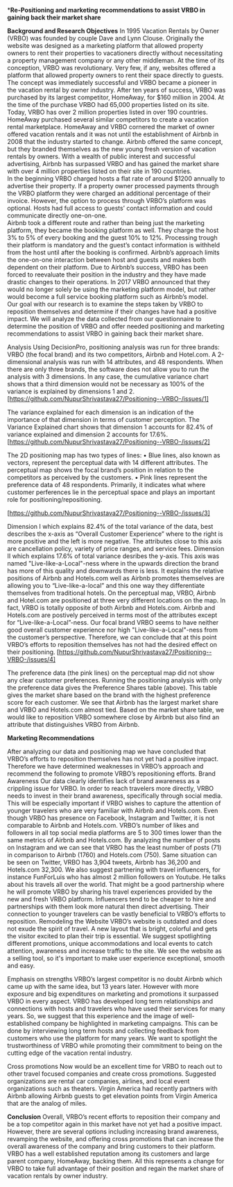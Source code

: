 ***Re-Positioning and marketing recommendations to assist VRBO in gaining back their market share**

**Background and Research Objectives**
In 1995 Vacation Rentals by Owner (VRBO) was founded by couple Dave and Lynn Clouse.  Originally the website was designed as a marketing platform that allowed property owners to rent their properties to vacationers directly without necessitating a property management company or any other middleman.  At the time of its conception, VRBO was revolutionary.  Very few, if any, websites offered a platform that allowed property owners to rent their space directly to guests.  The concept was immediately successful and VRBO became a pioneer in the vacation rental by owner industry. 
After ten years of success, VRBO was purchased by its largest competitor, HomeAway, for $160 million in 2004.  At the time of the purchase VRBO had 65,000 properties listed on its site. Today, VRBO has over 2 million properties listed in over 190 countries.  HomeAway purchased several similar competitors to create a vacation rental marketplace.
HomeAway and VRBO cornered the market of owner offered vacation rentals and it was not until the establishment of Airbnb in 2008 that the industry started to change.  Airbnb offered the same concept, but they branded themselves as the new young fresh version of vacation rentals by owners.  With a wealth of public interest and successful advertising, Airbnb has surpassed VRBO and has gained the market share with over 4 million properties listed on their site in 190 countries.  
In the beginning VRBO charged hosts a flat rate of around $1200 annually to advertise their property.  If a property owner processed payments through the VRBO platform they were charged an additional percentage of their invoice.  However, the option to process through VRBO’s platform was optional.  Hosts had full access to guests’ contact information and could communicate directly one-on-one.  
Airbnb took a different route and rather than being just the marketing platform, they became the booking platform as well.  They charge the host 3% to 5% of every booking and the guest 10% to 12%.  Processing trough their platform is mandatory and the guest’s contact information is withheld from the host until after the booking is confirmed.  Airbnb’s approach limits the one-on-one interaction between host and guests and makes both dependent on their platform.
Due to Airbnb’s success, VRBO has been forced to reevaluate their position in the industry and they have made drastic changes to their operations.  In 2017 VRBO announced that they would no longer solely be using the marketing platform model, but rather would become a full service booking platform such as Airbnb’s model.  
Our goal with our research is to examine the steps taken by VRBO to reposition themselves and determine if their changes have had a positive impact.  We will analyze the data collected from our questionnaire to determine the position of VRBO and offer needed positioning and marketing recommendations to assist VRBO in gaining back their market share.


Analysis 
Using DecisionPro, positioning analysis was run for three brands: VRBO (the focal brand) and its two competitors, Airbnb and Hotel.com. A 2-dimensional analysis was run with 14 attributes, and 48 respondents. When there are only three brands, the software does not allow you to run the analysis with 3 dimensions. In any case, the cumulative variance chart shows that a third dimension would not be necessary as 100% of the variance is explained by dimensions 1 and 2.
[https://github.com/NupurShrivastava27/Positioning--VRBO-/issues/1]

The variance explained for each dimension is an indication of the importance of that dimension in terms of customer perception.  The Variance Explained chart shows that dimension 1 accounts for 82.4% of variance explained and dimension 2 accounts for 17.6%.
[https://github.com/NupurShrivastava27/Positioning--VRBO-/issues/2]

The 2D positioning map has two types of lines:
•	Blue lines, also known as vectors, represent the perceptual data with 14 different attributes. The perceptual map shows the focal brand’s position in relation to the competitors as perceived by the customers.
•	Pink lines represent the preference data of 48 respondents. Primarily, it indicates what where customer perferences lie in the perceptual space and plays an important role for positioning/repositioning.

[https://github.com/NupurShrivastava27/Positioning--VRBO-/issues/3]

Dimension I which explains 82.4% of the total variance of the data, best describes the x-axis as “Overall Customer Experience” where to the right is more positive and the left is more negative. The attributes close to this axis are cancellation policy, variety of price ranges, and service fees.
Dimension II which explains 17.6% of total variance desribes the y-axis. This axis was named "Live-like-a-Local"-ness where in the upwards direction the brand has more of this quality and downwards there is less. It explains the relative positions of Airbnb and Hotels.com well as Airbnb promotes themselves are allowing you to “Live-like-a-local” and this one way they differentiate themselves from traditional hotels.
On the perceptual map, VRBO, Airbnb and Hotel.com are positioned at three very different locations on the map. In fact, VRBO is totally opposite of both Airbnb and Hotels.com. Airbnb and Hotels.com are postively perceived in terms most of the attributes except for “Live-like-a-Local”-ness. Our focal brand VRBO seems to have neither good overall customer experience nor high "Live-like-a-Local"-ness from the customer’s perspective. Therefore, we can conclude that at this point VRBO’s efforts to reposition themselves has not had the desired effect on their positioning. 
[https://github.com/NupurShrivastava27/Positioning--VRBO-/issues/4]

The preference data (the pink lines) on the perceptual map did not show any clear customer preferences. Running the positioning analysis with only the preference data gives the Preference Shares table (above). This table gives the market share based on the brand with the highest preference score for each customer. We see that Airbnb has the largest market share and VRBO and Hotels.com almost tied. Based on the market share table, we would like to reposition VRBO somewhere close by Airbnb but also find an attribute that distinguishes VRBO from Airbnb.

**Marketing Recommendations**

After analyzing our data and positioning map we have concluded that VRBO’s efforts to reposition themselves has not yet had a positive impact. Therefore we have determined weaknesses in VRBO’s approach and recommend the following to promote VRBO’s repositioning efforts.
Brand Awareness
Our data clearly identifies lack of brand awareness as a crippling issue for VRBO.  In order to reach travelers more directly, VRBO needs to invest in their brand awareness, specifically through social media.  This will be especially important if VRBO wishes to capture the attention of younger travelers who are very familiar with Airbnb and Hotels.com.  Even though VRBO has presence on Facebook, Instagram and Twitter, it is not comparable to Airbnb and Hotels.com. VRBO’s number of likes and followers in all top social media platforms are 5 to 300 times lower than the same metrics of Airbnb and Hotels.com. By analyzing the number of posts on Instagram and we can see that VRBO has the least number of posts (71) in comparison to Airbnb (1760) and Hotels.com (750). Same situation can be seen on Twitter, VRBO has 3,904 tweets, Airbnb has 36,200 and Hotels.com 32,300.
We also suggest partnering with travel influencers, for instance FunForLuis who has almost 2 million followers on Youtube. He talks about his travels all over the world. That might be a good partnership where he will promote VRBO by sharing his travel experiences provided by the new and fresh VRBO platform. Influencers tend to be cheaper to hire and partnerships with them look more natural then direct advertising.  Their connection to younger travelers can be vastly beneficial to VRBO’s efforts to reposition.
Remodeling the Website
VRBO’s website is outdated and does not exude the spirit of travel.  A new layout that is bright, colorful and gets the visitor excited to plan their trip is essential.  We suggest spotlighting different promotions, unique accommodations and local events to catch attention, awareness and increase traffic to the site. We see the website as a selling tool, so it's important to make user experience exceptional, smooth and easy. 

Emphasis on strengths
VRBO’s largest competitor is no doubt Airbnb which came up with the same idea, but 13 years later.  However with more exposure and big expenditures on marketing and promotions it surpassed VRBO in every aspect. VRBO has developed long term relationships and connections with hosts and travelers who have used their services for many years. So, we suggest that this experience and the image of well-established company be highlighted in marketing campaigns. This can be done by interviewing long term hosts and collecting feedback from customers who use the platform for many years. We want to spotlight the trustworthiness of VRBO while promoting their commitment to being on the cutting edge of the vacation rental industry.
 
Cross promotions
Now would be an excellent time for VRBO to reach out to other travel focused companies and create cross promotions.  Suggested organizations are rental car companies, airlines, and local event organizations such as theaters.  Virgin America had recently partners with Airbnb allowing Airbnb guests to get elevation points from Virgin America that are the analog of miles. 

**Conclusion**
	Overall, VRBO’s recent efforts to reposition their company and be a top competitor again in this market have not yet had a positive impact.  However, there are several options including increasing brand awareness, revamping the website, and offering cross promotions that can increase the overall awareness of the company and bring customers to their platform.  VRBO has a well established reputation among its customers and large parent company, HomeAway, backing them. All this represents a change for VRBO to take full advantage of their position and regain the market share of vacation rentals by owner industry. 

